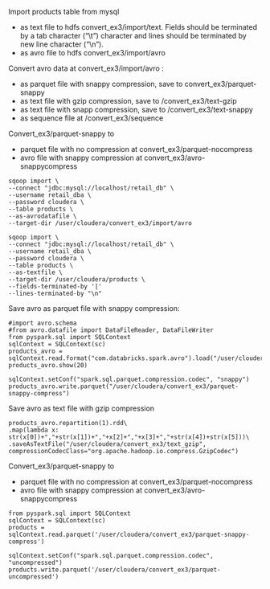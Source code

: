 Import products table from mysql 
* as text file to hdfs convert_ex3/import/text. Fields should be terminated by a tab character (“\t”) character and lines should be terminated by new line character (“\n”).
* as avro file to hdfs convert_ex3/import/avro

Convert avro data at convert_ex3/import/avro :
* as parquet file with snappy compression, save to convert_ex3/parquet-snappy
* as text file with gzip compression, save to /convert_ex3/text-gzip
* as text file with snapp compression, save to /convert_ex3/text-snappy
* as sequence file at /convert_ex3/sequence

Convert_ex3/parquet-snappy to 
* parquet file with no compression at convert_ex3/parquet-nocompress
* avro file with snappy compression at convert_ex3/avro-snappycompress


```
sqoop import \
--connect "jdbc:mysql://localhost/retail_db" \
--username retail_dba \
--password cloudera \
--table products \
--as-avrodatafile \
--target-dir /user/cloudera/convert_ex3/import/avro
```

```
sqoop import \
--connect "jdbc:mysql://localhost/retail_db" \
--username retail_dba \
--password cloudera \
--table products \
--as-textfile \
--target-dir /user/cloudera/products \
--fields-terminated-by '|'
--lines-terminated-by "\n"
```

Save avro as parquet file with snappy compression:
```
#import avro.schema
#from avro.datafile import DataFileReader, DataFileWriter
from pyspark.sql import SQLContext
sqlContext = SQLContext(sc)
products_avro = sqlContext.read.format("com.databricks.spark.avro").load("/user/cloudera/convert_ex3/import/avro")
products_avro.show(20)

sqlContext.setConf("spark.sql.parquet.compression.codec", "snappy")
products_avro.write.parquet("/user/cloudera/convert_ex3/parquet-snappy-compress")
```

Save avro as text file with gzip compression
```
products_avro.repartition(1).rdd\
.map(lambda x: str(x[0])+","+str(x[1])+","+x[2]+","+x[3]+","+str(x[4])+str(x[5]))\
.saveAsTextFile("/user/cloudera/convert_ex3/text_gzip", compressionCodecClass="org.apache.hadoop.io.compress.GzipCodec")
```


Convert_ex3/parquet-snappy to 
* parquet file with no compression at convert_ex3/parquet-nocompress
* avro file with snappy compression at convert_ex3/avro-snappycompress
```
from pyspark.sql import SQLContext
sqlContext = SQLContext(sc)
products = sqlContext.read.parquet('/user/cloudera/convert_ex3/parquet-snappy-compress')

sqlContext.setConf("spark.sql.parquet.compression.codec", "uncompressed")
products.write.parquet('/user/cloudera/convert_ex3/parquet-uncompressed')

```